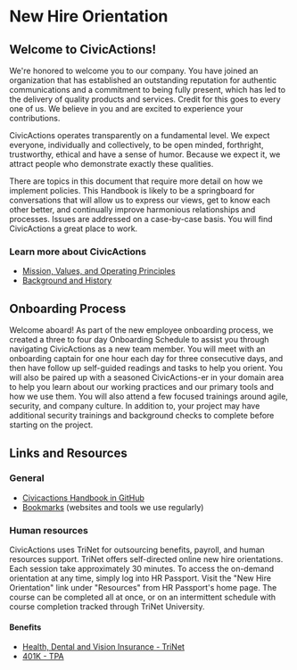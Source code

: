 # New Hire Orientation

## Welcome to CivicActions!

We're honored to welcome you to our company. You have joined an organization that has established an outstanding reputation for authentic communications and a commitment to being fully present, which has led to the delivery of quality products and services. Credit for this goes to every one of us. We believe in you and are excited to experience your contributions.

CivicActions operates transparently on a fundamental level. We expect everyone, individually and collectively, to be open minded, forthright, trustworthy, ethical and have a sense of humor. Because we expect it, we attract people who demonstrate exactly these qualities.

There are topics in this document that require more detail on how we implement policies. This Handbook is likely to be a springboard for conversations that will allow us to express our views, get to know each other better, and continually improve harmonious relationships and processes. Issues are addressed on a case-by-case basis. You will find CivicActions a great place to work.

### Learn more about CivicActions

- [Mission, Values, and Operating Principles](../02-about-us/mission-values-operating-principles.md)
- [Background and History](../02-about-us/background-and-history.md)

## Onboarding Process

Welcome aboard! As part of the new employee onboarding process, we created a three to four day Onboarding Schedule to assist you through navigating CivicActions as a new team member. You will meet with an onboarding captain for one hour each day for three consecutive days, and then have follow up self-guided readings and tasks to help you orient. You will also be paired up with a seasoned CivicActions-er in your domain area to help you learn about our working practices and our primary tools and how we use them. You will also attend a few focused trainings around agile, security, and company culture. In addition to, your project may have additional security trainings and background checks to complete before starting on the project.

## Links and Resources

### General

- [Civicactions Handbook in GitHub](https://github.com/CivicActions/handbook/blob/master/README.md)
- [Bookmarks](../04-how-we-work/bookmarks.md) (websites and tools we use regularly)

### Human resources

CivicActions uses TriNet for outsourcing benefits, payroll, and human resources support. TriNet offers self-directed online new hire orientations. Each session take approximately 30 minutes. To access the on-demand orientation at any time, simply log into HR Passport. Visit the "New Hire Orientation" link under "Resources" from HR Passport's home page. The course can be completed all at once, or on an intermittent schedule with course completion tracked through TriNet University.

#### Benefits

- [Health, Dental and Vision Insurance - TriNet](https://login.trinet.com)
- [401K - TPA](https://www.retirementaccountlogin.net/turningpoint/)
